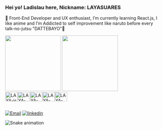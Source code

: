 ### Hei yo! Ladislau here, Nickname: LAYASUARES
 🔭 Front-End Developer and UX enthusiast, I’m currently learning React.js, I like anime and I’m Addicted to self improvement like naruto before every talk-no-jutsu "DATTEBAYO"🦊

<div>
        <a href="https://github.com/LAYASUARES"></a>
        <img height="180em" src="https://github-readme-stats.vercel.app/api?&username=LAYASUARES&show_icons=true&theme=dark&include_all_commits=true&count_private=true">
        <img  height="180em" src="https://github-readme-stats.vercel.app/api/top-langs/?username=LAYASUARES&layout=compact&langs_count=16&theme=dark">
</div>

<div style="display: flex;"> <br>
        <img align="center" alt="LAYA-js" height="30" width="40" src="https://cdn.jsdelivr.net/gh/devicons/devicon/icons/javascript/javascript-original.svg">
        <img align="center" alt="LAYA-React" height="30" width="40" src="https://cdn.jsdelivr.net/gh/devicons/devicon/icons/react/react-original-wordmark.svg">
        <img align="center" alt="LAYA-HTML" height="30" width="40" src="https://cdn.jsdelivr.net/gh/devicons/devicon/icons/html5/html5-original.svg">
        <img align="center" alt="LAYA-Css" height="30" width="40" src="https://cdn.jsdelivr.net/gh/devicons/devicon/icons/css3/css3-original.svg">
        <img align="center" alt="LAYA-Sql" height="30" width="40" src="https://cdn.jsdelivr.net/gh/devicons/devicon/icons/mysql/mysql-original-wordmark.svg">
</div>

##

<div>
        <a target="_blank" href="ladiswork@gmail.com"><img src="https://img.shields.io/badge/Gmail-D14836?style=for-the-badge&logo=gmail&logoColor=white" target="_blank" alt="Email"></a>
        <a target="_blank" href="https://www.linkedin.com/in/ladislau-alexandre-1779781ba/"><img src="https://img.shields.io/badge/LinkedIn-0077B5?style=for-the-badge&logo=linkedin&logoColor=white" target="_blank" alt="linkedin"></a>
        
![Snake animation](https://github.com/LAYASUARES/LAYASUARES/blob/output/github-contribution-grid-snake.svg)        
</div>







